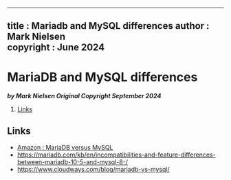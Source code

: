  
---
title : Mariadb and MySQL differences
author : Mark Nielsen  
copyright : June 2024  
---


MariaDB and MySQL differences
==============================

_**by Mark Nielsen
Original Copyright September 2024**_


1. [Links](#links)

<a name=Links></a>Links
-----
* [Amazon : MariaDB versus MySQL](https://aws.amazon.com/compare/the-difference-between-mariadb-vs-mysql/#:~:text=MariaDB%20is%20more%20scalable%20and,multiple%20engines%20in%20one%20table.)
* https://mariadb.com/kb/en/incompatibilities-and-feature-differences-between-mariadb-10-5-and-mysql-8-/
* https://www.cloudways.com/blog/mariadb-vs-mysql/